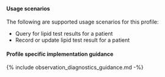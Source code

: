 #### Usage scenarios

The following are supported usage scenarios for this profile:

- Query for lipid test results for a patient
- Record or update lipid test result for a patient


#### Profile specific implementation guidance
{% include observation_diagnostics_guidance.md -%}


